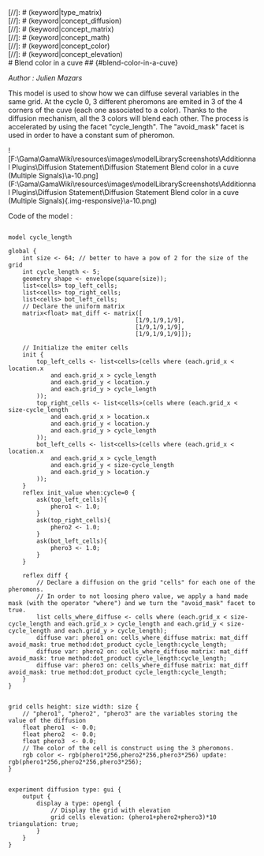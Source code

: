 [//]: # (keyword|statement_diffuse)
<div class='gama-keyword-style' id ='99_0_580_statement-diffuse'></div>
[//]: # (keyword|type_matrix)
<div class='gama-keyword-style' id ='99_1_1556_type-matrix'></div>
[//]: # (keyword|concept_diffusion)
<div class='gama-keyword-style' id ='99_2_1602_concept-diffusion'></div>
[//]: # (keyword|concept_matrix)
<div class='gama-keyword-style' id ='99_3_70_concept-matrix'></div>
[//]: # (keyword|concept_math)
<div class='gama-keyword-style' id ='99_4_69_concept-math'></div>
[//]: # (keyword|concept_color)
<div class='gama-keyword-style' id ='99_5_19_concept-color'></div>
[//]: # (keyword|concept_elevation)
<div class='gama-keyword-style' id ='99_6_1603_concept-elevation'></div>
# Blend color in a cuve ## {#blend-color-in-a-cuve}


_Author : Julien Mazars_

This model is used to show how we can diffuse several variables in the same grid. At the cycle 0, 3 different pheromons are emited in 3 of the 4 corners of the cuve (each one associated to a color). Thanks to the diffusion mechanism, all the 3 colors will blend each other. The process is accelerated by using the facet "cycle_length". The "avoid_mask" facet is used in order to have a constant sum of pheromon. 


![F:\Gama\GamaWiki\resources\images\modelLibraryScreenshots\Additionnal Plugins\Diffusion Statement\Diffusion Statement Blend color in a cuve (Multiple Signals)\a-10.png](F:\Gama\GamaWiki\resources\images\modelLibraryScreenshots\Additionnal Plugins\Diffusion Statement\Diffusion Statement Blend color in a cuve (Multiple Signals){.img-responsive}\a-10.png)

Code of the model : 

```

model cycle_length

global {
	int size <- 64; // better to have a pow of 2 for the size of the grid
	int cycle_length <- 5;
  	geometry shape <- envelope(square(size));
  	list<cells> top_left_cells;
  	list<cells> top_right_cells;
  	list<cells> bot_left_cells;
  	// Declare the uniform matrix
  	matrix<float> mat_diff <- matrix([
									[1/9,1/9,1/9],
									[1/9,1/9,1/9],
									[1/9,1/9,1/9]]);

	// Initialize the emiter cells
	init {
		top_left_cells <- list<cells>(cells where (each.grid_x < location.x
			and each.grid_x > cycle_length
			and each.grid_y < location.y
			and each.grid_y > cycle_length
		));
		top_right_cells <- list<cells>(cells where (each.grid_x < size-cycle_length
			and each.grid_x > location.x
			and each.grid_y < location.y
			and each.grid_y > cycle_length
		));
		bot_left_cells <- list<cells>(cells where (each.grid_x < location.x
			and each.grid_x > cycle_length
			and each.grid_y < size-cycle_length
			and each.grid_y > location.y
		));
	}
	reflex init_value when:cycle=0 {
		ask(top_left_cells){
			phero1 <- 1.0;
		}
		ask(top_right_cells){
			phero2 <- 1.0;
		}
		ask(bot_left_cells){
			phero3 <- 1.0;
		}	
	}

	reflex diff {
		// Declare a diffusion on the grid "cells" for each one of the pheromons. 
		// In order to not loosing phero value, we apply a hand made mask (with the operator "where") and we turn the "avoid_mask" facet to true.
		list cells_where_diffuse <- cells where (each.grid_x < size-cycle_length and each.grid_x > cycle_length and each.grid_y < size-cycle_length and each.grid_y > cycle_length);
		diffuse var: phero1 on: cells_where_diffuse matrix: mat_diff avoid_mask: true method:dot_product cycle_length:cycle_length;
		diffuse var: phero2 on: cells_where_diffuse matrix: mat_diff avoid_mask: true method:dot_product cycle_length:cycle_length;
		diffuse var: phero3 on: cells_where_diffuse matrix: mat_diff avoid_mask: true method:dot_product cycle_length:cycle_length;
	}
}


grid cells height: size width: size {
	// "phero1", "phero2", "phero3" are the variables storing the value of the diffusion
	float phero1  <- 0.0;
	float phero2  <- 0.0;
	float phero3  <- 0.0;
	// The color of the cell is construct using the 3 pheromons.
	rgb color <- rgb(phero1*256,phero2*256,phero3*256) update: rgb(phero1*256,phero2*256,phero3*256);
} 


experiment diffusion type: gui {
	output {
		display a type: opengl {
			// Display the grid with elevation
			grid cells elevation: (phero1+phero2+phero3)*10 triangulation: true;
		}
	}
}
```